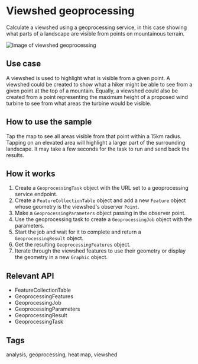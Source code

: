 # Viewshed geoprocessing

Calculate a viewshed using a geoprocessing service, in this case showing what parts of a landscape are visible from points on mountainous terrain.

![Image of viewshed geoprocessing](viewshed-geoprocessing.png)

## Use case

A viewshed is used to highlight what is visible from a given point. A viewshed could be created to show what a hiker might be able to see from a given point at the top of a mountain. Equally, a viewshed could also be created from a point representing the maximum height of a proposed wind turbine to see from what areas the turbine would be visible.

## How to use the sample

Tap the map to see all areas visible from that point within a 15km radius. Tapping on an elevated area will highlight a larger part of the surrounding landscape. It may take a few seconds for the task to run and send back the results.

## How it works

1. Create a `GeoprocessingTask` object with the URL set to a geoprocessing service endpoint.
1. Create a `FeatureCollectionTable` object and add a new `Feature` object whose geometry is the viewshed's observer `Point`.
1. Make a `GeoprocessingParameters` object passing in the observer point.
1. Use the geoprocessing task to create a `GeoprocessingJob` object with the parameters.
1. Start the job and wait for it to complete and return a `GeoprocessingResult` object.
1. Get the resulting `GeoprocessingFeatures` object.
1. Iterate through the viewshed features to use their geometry or display the geometry in a new `Graphic` object.

## Relevant API

* FeatureCollectionTable
* GeoprocessingFeatures
* GeoprocessingJob
* GeoprocessingParameters
* GeoprocessingResult
* GeoprocessingTask

## Tags

analysis, geoprocessing, heat map, viewshed
